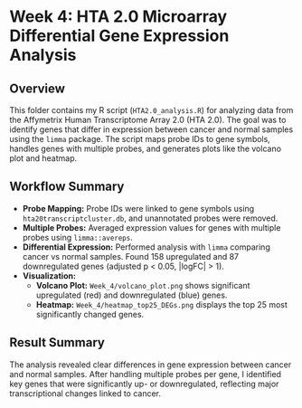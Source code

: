 # Week 4: HTA 2.0 Microarray Differential Gene Expression Analysis  

## Overview  
This folder contains my R script (`HTA2.0_analysis.R`) for analyzing data from the Affymetrix Human Transcriptome Array 2.0 (HTA 2.0). 
The goal was to identify genes that differ in expression between cancer and normal samples using the `limma` package. 
The script maps probe IDs to gene symbols, handles genes with multiple probes, and generates plots like the volcano plot and heatmap.  

## Workflow Summary  
- **Probe Mapping:** Probe IDs were linked to gene symbols using `hta20transcriptcluster.db`, and unannotated probes were removed.  
- **Multiple Probes:** Averaged expression values for genes with multiple probes using `limma::avereps`.  
- **Differential Expression:** Performed analysis with `limma` comparing cancer vs normal samples. Found 158 upregulated and 87 downregulated genes (adjusted p < 0.05, |logFC| > 1).  
- **Visualization:**  
  - **Volcano Plot:** `Week_4/volcano_plot.png` shows significant upregulated (red) and downregulated (blue) genes.  
  - **Heatmap:** `Week_4/heatmap_top25_DEGs.png` displays the top 25 most significantly changed genes.  

## Result Summary  
The analysis revealed clear differences in gene expression between cancer and normal samples. 
After handling multiple probes per gene, I identified key genes that were significantly up- or downregulated, reflecting major transcriptional changes linked to cancer.  
